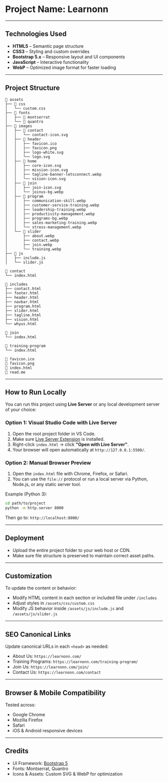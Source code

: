 # Project Name: Learnonn

---

## Technologies Used
- **HTML5** – Semantic page structure  
- **CSS3** – Styling and custom overrides  
- **Bootstrap 5.x** – Responsive layout and UI components  
- **JavaScript** – Interactive functionality  
- **WebP** – Optimized image format for faster loading  

---

## Project Structure
```
📁 assets
├── 📁 css
│   └── custom.css
├── 📁 fonts
│   ├── 📁 montserrat
│   └── 📁 quantro
├── 📁 images
│   ├── 📁 contact
│   │   └── contact-icon.svg
│   ├── 📁 header
│   │   ├── favicon.ico
│   │   ├── favicon.png
│   │   ├── logo-white.svg
│   │   └── logo.svg
│   ├── 📁 home
│   │   ├── core-icon.svg
│   │   ├── mission-icon.svg
│   │   ├── tagline-banner-letsconnect.webp
│   │   └── vision-icon.svg
│   ├── 📁 join
│   │   ├── join-icon.svg
│   │   └── joinus-bg.webp
│   ├── 📁 program
│   │   ├── communication-skill.webp
│   │   ├── customer-service-training.webp
│   │   ├── leadership-training.webp
│   │   ├── productivity-management.webp
│   │   ├── programs-bg.webp
│   │   ├── sales-marketing-training.webp
│   │   └── stress-management.webp
│   └── 📁 slider
│       ├── about.webp
│       ├── contact.webp
│       ├── join.webp
│       └── training.webp
├── 📁 js
│   ├── include.js
│   └── slider.js

📁 contact
└── index.html

📁 includes
├── contact.html
├── footer.html
├── header.html
├── navbar.html
├── program.html
├── slider.html
├── tagline.html
├── vision.html
└── whyus.html

📁 join
└── index.html

📁 training-program
└── index.html

📄 favicon.ico  
📄 favicon.png  
📄 index.html  
📄 read.me
```

---

## How to Run Locally

You can run this project using **Live Server** or any local development server of your choice:

### Option 1: Visual Studio Code with Live Server
1. Open the root project folder in VS Code.
2. Make sure [Live Server Extension](https://marketplace.visualstudio.com/items?itemName=ritwickdey.LiveServer) is installed.
3. Right-click `index.html` → click **"Open with Live Server"**.
4. Your browser will open automatically at `http://127.0.0.1:5500/`.

### Option 2: Manual Browser Preview
1. Open the `index.html` file with Chrome, Firefox, or Safari.
2. You can use the `file://` protocol or run a local server via Python, Node.js, or any static server tool.

Example (Python 3):
```bash
cd path/to/project
python -m http.server 8000
```
Then go to: `http://localhost:8000/`

---

## Deployment
- Upload the entire project folder to your web host or CDN.
- Make sure file structure is preserved to maintain correct asset paths.

---

## Customization

To update the content or behavior:
- Modify HTML content in each section or included file under `/includes`
- Adjust styles in `/assets/css/custom.css`
- Modify JS behavior inside `/assets/js/include.js` and `/assets/js/slider.js`

---

## SEO Canonical Links

Update canonical URLs in each `<head>` as needed:
- About Us: `https://learnonn.com/`
- Training Programs: `https://learnonn.com/training-program/`
- Join Us: `https://learnonn.com/join/`
- Contact Us: `https://learnonn.com/contact`

---

## Browser & Mobile Compatibility
Tested across:
- Google Chrome
- Mozilla Firefox
- Safari
- iOS & Android responsive devices

---

## Credits
- UI Framework: [Bootstrap 5](https://getbootstrap.com/)
- Fonts: Montserrat, Quantro  
- Icons & Assets: Custom SVG & WebP for optimization